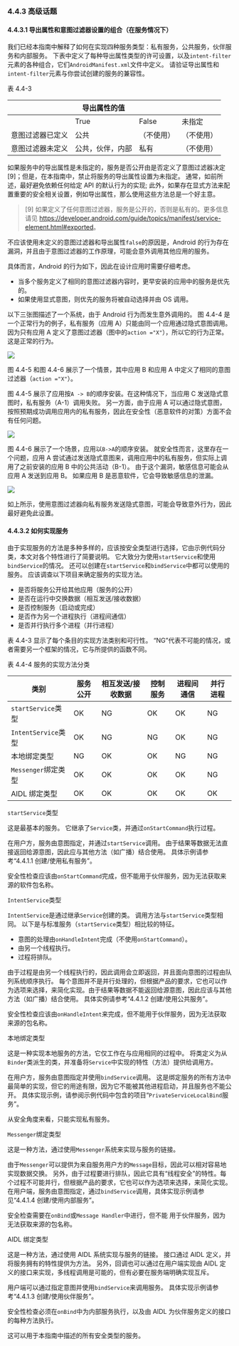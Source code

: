 ### 4.4.3 高级话题

#### 4.4.3.1 导出属性和意图过滤器设置的组合（在服务情况下）

我们已经本指南中解释了如何在实现四种服务类型：私有服务，公共服务，伙伴服务和内部服务。 下表中定义了每种导出属性类型的许可设置，以及`intent-filter`元素的各种组合，它们`AndroidManifest.xml`文件中定义。 请验证导出属性和`intent-filter`元素与你尝试创建的服务的兼容性。

表 4.4-3 

| | 导出属性的值 | | |
| --- | --- | --- | --- |
| | True | False | 未指定 |
| 意图过滤器已定义 | 公共 | （不使用） | （不使用） | 
| 意图过滤器未定义 | 公共，伙伴，内部 | 私有 | （不使用） |

如果服务中的导出属性是未指定的，服务是否公开由是否定义了意图过滤器决定 [9]；但是，在本指南中，禁止将服务的导出属性设置为未指定。 通常，如前所述，最好避免依赖任何给定 API 的默认行为的实现; 此外，如果存在显式方法来配置重要的安全相关设置，例如导出属性，那么使用这些方法总是一个好主意。

> [9] 如果定义了任何意图过滤器，服务是公开的，否则是私有的。更多信息请见 <https://developer.android.com/guide/topics/manifest/service-element.html#exported>。

不应该使用未定义的意图过滤器和导出属性`false`的原因是，Android 的行为存在漏洞，并且由于意图过滤器的工作原理，可能会意外调用其他应用的服务。

具体而言，Android 的行为如下，因此在设计应用时需要仔细考虑。

+   当多个服务定义了相同的意图过滤器内容时，更早安装的应用中的服务是优先的。
+   如果使用显式意图，则优先的服务将被自动选择并由 OS 调用。

以下三张图描述了一个系统，由于 Android 行为而发生意外调用的。 图 4.4-4 是一个正常行为的例子，私有服务（应用 A）只能由同一个应用通过隐式意图调用。 因为只有应用 A 定义了意图过滤器（图中的`action ="X"`），所以它的行为正常。 这是正常的行为。

![](img/4-4-4.jpg)

图 4.4-5 和图 4.4-6 展示了一个情景，其中应用 B 和应用 A 中定义了相同的意图过滤器（`action ="X"`）。

图 4.4-5 展示了应用按`A -> B`的顺序安装。在这种情况下，当应用 C 发送隐式意图时，私有服务（A-1）调用失败。 另一方面，由于应用 A 可以通过隐式意图，按照预期成功调用应用内的私有服务，因此在安全性（恶意软件的对策）方面不会有任何问题。

![](img/4-4-5.jpg)

图 4.4-6 展示了一个场景，应用以`B->A`的顺序安装。 就安全性而言，这里存在一个问题，应用 A 尝试通过发送隐式意图来，调用应用中的私有服务，但实际上调用了之前安装的应用 B 中的公共活动（B-1）。 由于这个漏洞，敏感信息可能会从应用 A 发送到应用 B。 如果应用 B 是恶意软件，它会导致敏感信息的泄漏。

![](img/4-4-6.jpg)


如上所示，使用意图过滤器向私有服务发送隐式意图，可能会导致意外行为，因此最好避免此设置。

#### 4.4.3.2 如何实现服务

由于实现服务的方法是多种多样的，应该按安全类型进行选择，它由示例代码分类，本文对各个特性进行了简要说明。 它大致分为使用`startService`和使用`bindService`的情况。 还可以创建在`startService`和`bindService`中都可以使用的服务。 应该调查以下项目来确定服务的实现方法。

+   是否将服务公开给其他应用（服务的公开）
+   是否在运行中交换数据（相互发送/接收数据）
+   是否控制服务（启动或完成）
+   是否作为另一个进程执行（进程间通信）
+   是否并行执行多个进程（并行进程）

表 4.4-3 显示了每个条目的实现方法类别和可行性。 “NG”代表不可能的情况，或者需要另一个框架的情况，它与所提供的函数不同。

表 4.4-4 服务的实现方法分类

| 类别 | 服务公开 | 相互发送/接收数据 | 控制服务 | 进程间通信 | 并行进程 |
| --- | --- | --- | --- | --- | --- |
| `startService`类型 | OK | NG | OK | OK | NG |
| `IntentService`类型 | OK | NG | NG | OK | NG |
| 本地绑定类型 | NG | OK | OK | NG | NG |
| `Messenger`绑定类型 | OK | OK | OK | OK | NG |
| AIDL 绑定类型 | OK | OK | OK | OK | OK |

`startService`类型

这是最基本的服务。 它继承了`Service`类，并通过`onStartCommand`执行过程。 

在用户方，服务由意图指定，并通过`startService`调用。 由于结果等数据无法直接返回给源意图，因此应与其他方法（如广播）结合使用。 具体示例请参考“4.4.1.1 创建/使用私有服务”。 

安全性检查应该由`onStartCommand`完成，但不能用于伙伴服务，因为无法获取来源的软件包名称。

`IntentService`类型

`IntentService`是通过继承`Service`创建的类。 调用方法与`startService`类型相同。 以下是与标准服务（`startService`类型）相比较的特征。

+   意图的处理由`onHandleIntent`完成（不使用`onStartCommand`）。
+   由另一个线程执行。
+   过程将排队。

由于过程是由另一个线程执行的，因此调用会立即返回，并且面向意图的过程由队列系统顺序执行。 每个意图并不是并行处理的，但根据产品的要求，它也可以作为选项来选择，来简化实现。由于结果等数据不能返回给源意图，因此应该与其他方法（如广播）结合使用。 具体实例请参考“4.4.1.2 创建/使用公共服务”。

安全性检查应该由`onHandleIntent`来完成，但不能用于伙伴服务，因为无法获取来源的包名称。

本地绑定类型

这是一种实现本地服务的方法，它仅工作在与应用相同的过程中。 将类定义为从`Binder`类派生的类，并准备将`Service`中实现的特性（方法）提供给调用方。

在用户方，服务由意图指定并使用`bindService`调用。 这是绑定服务的所有方法中最简单的实现，但它的用途有限，因为它不能被其他进程启动，并且服务也不能公开。 具体实现示例，请参阅示例代码中包含的项目“`PrivateServiceLocalBind`服务”。

从安全角度来看，只能实现私有服务。

`Messenger`绑定类型

这是一种方法，通过使用`Messenger`系统来实现与服务的链接。 

由于`Messenger`可以提供为来自服务用户方的`Message`目标，因此可以相对容易地实现数据交换。 另外，由于过程要进行排队，因此它具有“线程安全”的特性。每个过程不可能并行，但根据产品的要求，它也可以作为选项来选择，来简化实现。 在用户端，服务由意图指定，通过`bindService`调用，具体实现示例请参见“4.4.1.4 创建/使用内部服务”。

安全检查需要在`onBind`或`Message Handler`中进行，但不能 用于伙伴服务，因为无法获取来源的包名称。

AIDL 绑定类型

这是一种方法，通过使用 AIDL 系统实现与服务的链接。 接口通过 AIDL 定义，并将服务拥有的特性提供为方法。 另外，回调也可以通过在用户端实现由 AIDL 定义的接口来实现，多线程调用是可能的，但有必要在服务端明确实现互斥。 

用户端可以通过指定意图并使用`bindService`来调用服务。 具体实现示例请参考“4.4.1.3 创建/使用伙伴服务”。 

安全性检查必须在`onBind`中为内部服务执行，以及由 AIDL 为伙伴服务定义的接口的每种方法执行。 

这可以用于本指南中描述的所有安全类型的服务。



